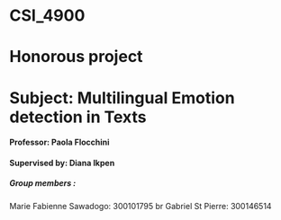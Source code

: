 # CSI_4900
# Honorous project
# Subject: Multilingual Emotion detection in Texts
#### Professor: Paola Flocchini
#### Supervised by: Diana Ikpen

##### Group members : 
 Marie Fabienne Sawadogo: 300101795 br
 Gabriel St Pierre: 300146514

